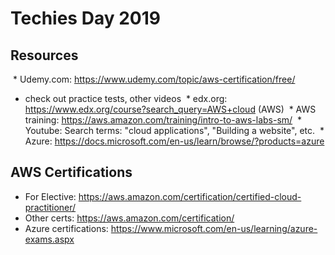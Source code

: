# Techies Day 2019

## Resources

 * Udemy.com: https://www.udemy.com/topic/aws-certification/free/
   * check out practice tests, other videos
 * edx.org: https://www.edx.org/course?search_query=AWS+cloud (AWS)
 * AWS training: https://aws.amazon.com/training/intro-to-aws-labs-sm/
 * Youtube: Search terms: "cloud applications", "Building a website", etc.
 * Azure: https://docs.microsoft.com/en-us/learn/browse/?products=azure
 
 
 ## AWS Certifications
 
* For Elective: https://aws.amazon.com/certification/certified-cloud-practitioner/
* Other certs: https://aws.amazon.com/certification/
* Azure certifications: https://www.microsoft.com/en-us/learning/azure-exams.aspx
